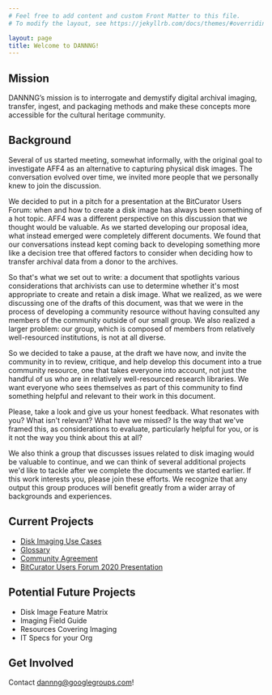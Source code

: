 ```yaml
---
# Feel free to add content and custom Front Matter to this file.
# To modify the layout, see https://jekyllrb.com/docs/themes/#overriding-theme-defaults

layout: page
title: Welcome to DANNNG!
---
```

## Mission
DANNNG’s mission is to interrogate and demystify digital archival imaging, transfer, ingest, and packaging methods and make these concepts more accessible for the cultural heritage community.

## Background
Several of us started meeting, somewhat informally, with the original goal to investigate AFF4 as an alternative to capturing physical disk images. The conversation evolved over time, we invited more people that we personally knew to join the discussion.

We decided to put in a pitch for a presentation at the BitCurator Users Forum: when and how to create a disk image has always been something of a hot topic. AFF4 was a different perspective on this discussion that we thought would be valuable. As we started developing our proposal idea, what instead emerged were completely different documents. We found that our conversations instead kept coming back to developing something more like a decision tree that offered factors to consider when deciding how to transfer archival data from a donor to the archives.

So that's what we set out to write: a document that spotlights various considerations that archivists can use to determine whether it's most appropriate to create and retain a disk image. What we realized, as we were discussing one of the drafts of this document, was that we were in the process of developing a community resource without having consulted any members of the community outside of our small group. We also realized a larger problem: our group, which is composed of members from relatively well-resourced institutions, is not at all diverse.

So we decided to take a pause, at the draft we have now, and invite the community in to review, critique, and help develop this document into a true community resource, one that takes everyone into account, not just the handful of us who are in relatively well-resourced research libraries. We want everyone who sees themselves as part of this community to find something helpful and relevant to their work in this document.

Please, take a look and give us your honest feedback. What resonates with you? What isn't relevant? What have we missed? Is the way that we've framed this, as considerations to evaluate, particularly helpful for you, or is it not the way you think about this at all?

We also think a group that discusses issues related to disk imaging would be valuable to continue, and we can think of several additional projects we'd like to tackle after we complete the documents we started earlier. If this work interests you, please join these efforts. We recognize that any output this group produces will benefit greatly from a wider array of backgrounds and experiences.

## Current Projects
- [Disk Imaging Use Cases](https://docs.google.com/document/d/19FOvxKE4I5CIqEuk8e8ozdD2Y0fEAy687epUD918a_8/edit?usp=sharing)
- [Glossary](https://docs.google.com/document/d/10u8hlPY_bEFstC5mncWKffSNqbAd7cFA4tNbVwqx75Y/edit?usp=sharing)
- [Community Agreement](community-agreement.html)
- [BitCurator Users Forum 2020 Presentation](https://docs.google.com/presentation/d/1EHPZrB4Zc11LBTmNNUvBh5mglahVnLk4KLvi4prbyuU/edit?usp=sharing)

## Potential Future Projects
- Disk Image Feature Matrix
- Imaging Field Guide
- Resources Covering Imaging
- IT Specs for your Org

## Get Involved
Contact <dannng@googlegroups.com>!
